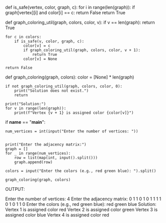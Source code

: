 def is_safe(vertex, color, graph, c):
    for i in range(len(graph)):
        if graph[vertex][i] and color[i] == c:
            return False
    return True

def graph_coloring_util(graph, colors, color, v):
    if v == len(graph):
        return True

    for c in colors:
        if is_safe(v, color, graph, c):
            color[v] = c
            if graph_coloring_util(graph, colors, color, v + 1):
                return True
            color[v] = None

    return False

def graph_coloring(graph, colors):
    color = [None] * len(graph)

    if not graph_coloring_util(graph, colors, color, 0):
        print("Solution does not exist.")
        return

    print("Solution:")
    for v in range(len(graph)):
        print(f"Vertex {v + 1} is assigned color {color[v]}")

if __name__ == "__main__":
   
    num_vertices = int(input("Enter the number of vertices: "))


    print("Enter the adjacency matrix:")
    graph = []
    for _ in range(num_vertices):
        row = list(map(int, input().split()))
        graph.append(row)

    colors = input("Enter the colors (e.g., red green blue): ").split()

    graph_coloring(graph, colors)


OUTPUT:

Enter the number of vertices: 4
Enter the adjacency matrix:
0 1 1 0
 1 0 1 1
 1 1 0 1
 0 1 1 0
Enter the colors (e.g., red green blue): red green blue
Solution:
Vertex 1 is assigned color red
Vertex 2 is assigned color green
Vertex 3 is assigned color blue
Vertex 4 is assigned color red
